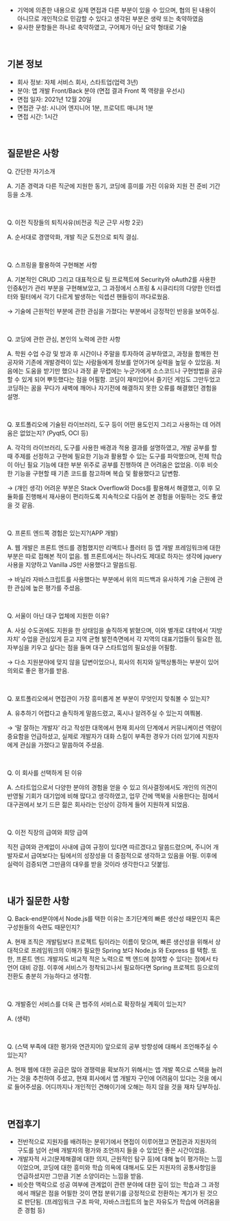 - 기억에 의존한 내용으로 실제 면접과 다른 부분이 있을 수 있으며, 협의 된 내용이 아니므로 개인적으로 민감할 수 있다고 생각된 부분은 생략 또는 축약하였음
- 유사한 문항들은 하나로 축약하였고, 구어체가 아닌 요약 형태로 기술

<br>
 
## 기본 정보

- 회사 정보: 자체 서비스 회사, 스타트업(업력 3년)
- 분야: 앱 개발 Front/Back 분야 (면접 결과 Front 쪽 역량을 우선시)
- 면접 일자: 2021년 12월 20일
- 면접관 구성: 시니어 엔지니어 1분, 프로덕트 매니저 1분
- 면접 시간: 1시간

<br>
 
## 질문받은 사항

Q. 간단한 자기소개

A. 기존 경력과 다른 직군에 지원한 동기, 코딩에 흥미를 가진 이유와 지원 전 준비 기간 등을 소개.

<br>

Q. 이전 직장들의 퇴직사유(비전공 직군 근무 사항 2곳)

A. 순서대로 경영악화, 개발 직군 도전으로 퇴직 결심.

<br>
 
Q. 스프링을 활용하여 구현해본 사항

A. 기본적인 CRUD 그리고 대표적으로 팀 프로젝트에 Security와 oAuth2를 사용한 인증&인가 관리 부분을 구현해보았고, 그 과정에서 스프링 & 시큐리티의 다양한 인터셉터와 필터에서 각기 다르게 발생하는 익셉션 핸들링이 까다로웠음.

→ 기술에 근원적인 부분에 관한 관심을 가졌다는 부분에서 긍정적인 반응을 보여주심.

<br>
 
Q. 코딩에 관한 관심, 본인의 노력에 관한 사항

A. 학원 수업 수강 및 방과 후 시간이나 주말을 투자하여 공부하였고, 과정을 함께한 전공자와 기존에 개발경력이 있는 사람들에게 정보를 얻어가며 실력을 높일 수 있었음. 처음에는 도움을 받기만 했으나 과정 끝 무렵에는 누군가에게 소스코드나 구현방법을 공유할 수 있게 되어 뿌듯했다는 점을 어필함. 코딩이 재미있어서 즐기던 게임도 그만두었고 코딩하는 꿈을 꾸다가 새벽에 깨어나 자기전에 해결하지 못한 오류를 해결했던 경험을 설명.

<br>
 
Q. 포트폴리오에 기술된 라이브러리, 도구 등이 어떤 용도인지 그리고 사용하는 데 어려움은 없었는지? (Pyqt5, OCI 등)

A. 각각의 라이브러리, 도구를 사용한 배경과 적용 결과를 설명하였고, 개발 공부를 할 때 주제를 선정하고 구현에 필요한 기능과 활용할 수 있는 도구를 파악했으며, 전체 학습이 아닌 필요 기능에 대한 부분 위주로 공부를 진행하여 큰 어려움은 없었음. 이후 비슷한 기능을 구현할 때 기존 코드를 참고하며 복습 및 활용했다고 답변함.

→ (개인 생각) 어려운 부분은 Stack Overflow와 Docs를 활용해서 해결했고, 이후 모듈화를 진행해서 재사용이 편리하도록 지속적으로 다듬어 본 경험을 어필하는 것도 좋았을 것 같음. 

<br>
 
Q. 프론트 엔드쪽 경험은 있는지?(APP 개발)

A. 웹 개발은 프론트 엔드를 경험했지만 리액트나 플러터 등 앱 개발 프레임워크에 대한 부분은 따로 접해본 적이 없음. 웹 프론트에서는 하나라도 제대로 하자는 생각에 jquery사용을 지양하고 Vanilla JS만 사용했다고 말씀드림.

→ 바닐라 자바스크립트를 사용했다는 부분에서 위의 피드백과 유사하게 기술 근원에 관한 관심에 높은 평가를 주셨음.

<br>
 
Q. 서울이 아닌 대구 업체에 지원한 이유?

A. 사실 수도권에도 지원을 한 상태임을 솔직하게 밝혔으며, 이와 별개로 대학에서 ‘지방자치’ 수업을 관심있게 듣고 지역 균형 발전측면에서 각 지역의 대표기업들이 필요한 점, 자부심을 키우고 싶다는 점을 들며 대구 스타트업의 필요성을 어필함.

→ 다소 지원분야에 맞지 않을 답변이었으나, 회사의 취지와 일맥상통하는 부분이 있어 의외로 좋은 평가를 받음.

<br>
 
Q. 포트폴리오에서 면접관이 가장 흥미롭게 본 부분이 무엇인지 맞춰볼 수 있는지?

A. 유추하기 어렵다고 솔직하게 말씀드렸고, 혹시나 알려주실 수 있는지 여쭤봄.

→ ‘말 잘하는 개발자’ 라고 작성한 대목에서 현재 회사의 단계에서 커뮤니케이션 역량이 중요함을 언급하셨고, 실제로 개발자가 대화 스킬이 부족한 경우가 더러 있기에 지원자에게 관심을 가졌다고 말씀하여 주셨음.

<br>
 
Q. 이 회사를 선택하게 된 이유

A. 스타트업으로서 다양한 분야의 경험을 얻을 수 있고 의사결정에서도 개인의 의견이 반영될 기회가 대기업에 비해 많다고 생각하였고, 업무 간에 맥북을 사용한다는 점에서 대구권에서 보기 드믄 젊은 회사라는 인상이 강하게 들어 지원하게 되었음.

<br>
 
Q. 이전 직장의 급여와 희망 급여

직전 급여와 관계없이 사내에 급여 규정이 있다면 따르겠다고 말씀드렸으며, 주니어 개발자로서 급여보다는 팀에서의 성장성을 더 중점적으로 생각하고 있음을 어필. 이후에 실력이 검증되면 그만큼의 대우를 받을 것이라 생각한다고 덧붙임.

<br>
 
## 내가 질문한 사항

Q. Back-end분야에서 Node.js를 택한 이유는 초기단계의 빠른 생산성 때문인지 혹은 구성원들의 숙련도 때문인지?

A. 현재 조직은 개발팀보다 프로젝트 팀이라는 이름이 맞으며, 빠른 생산성을 위해서 상대적으로 프레임워크의 이해가 필요한 Spring 보다 Node.js 와 Express 를 택함. 또한, 프론트 엔드 개발자도 비교적 적은 노력으로 백 엔드에 참여할 수 있다는 점에서 타언어 대비 강점. 이후에 서비스가 정착되고나서 필요하다면 Spring 프로젝트 등으로의 전환도 충분히 가능하다고 생각함. 

<br>
 
Q. 개발중인 서비스를 더욱 큰 범주의 서비스로 확장하실 계획이 있는지?

A. (생략)

<br>
 
Q. (스택 부족에 대한 평가와 연관지어) 앞으로의 공부 방향성에 대해서 조언해주실 수 있는지?

A. 현재 웹에 대한 공급은 많아 경쟁력을 확보하기 위해서는 앱 개발 쪽으로 스택을 늘려가는 것을 추천하여 주셨고, 현재 회사에서 앱 개발자 구인에 어려움이 있다는 것을 예시로 들어주셨음. 어디까지나 개인적인 견해이기에 오해는 하지 않을 것을 재차 당부하심.

<br>
 
## 면접후기

- 전반적으로 지원자를 배려하는 분위기에서 면접이 이루어졌고 면접관과 지원자의 구도를 넘어 선배 개발자의 평가와 조언까지 들을 수 있었던 좋은 시간이었음.
- 개발자적 사고(문제해결에 대한 의지, 근원적인 탐구 등)에 대해 높이 평가하는 느낌이었으며, 코딩에 대한 흥미와 학습 의욕에 대해서도 모든 지원자의 공통사항임을 언급하셨지만 그만큼 기본 소양이라는 느낌을 받음.
- 비슷한 맥락으로 성공 여부에 관계없이 관련 분야에 대한 깊이 있는 학습과 그 과정에서 깨달은 점을 어필한 것이 면접 분위기를 긍정적으로 전환하는 계기가 된 것으로 판단됨. (프레임워크 구조 파악, 자바스크립트의 높은 자유도가 학습에 어려움을 준 경험 등)
